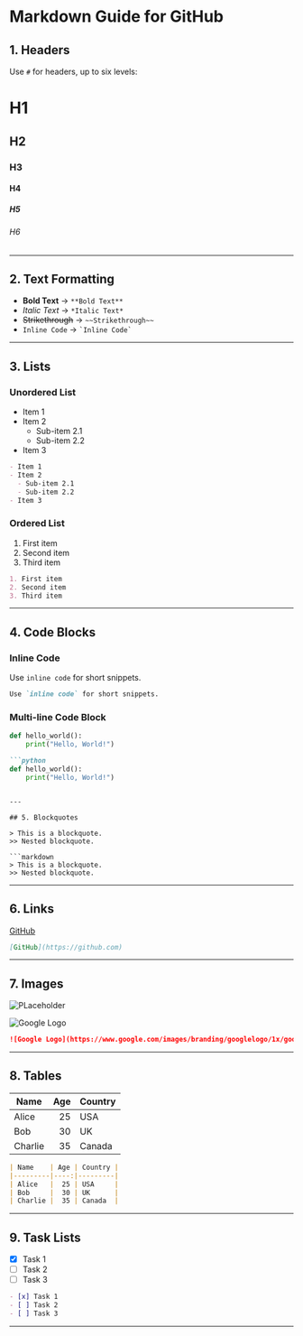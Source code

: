 # Markdown Guide for GitHub

## 1. Headers
Use `#` for headers, up to six levels:

# H1
## H2
### H3
#### H4
##### H5
###### H6

---

## 2. Text Formatting
- **Bold Text** → `**Bold Text**`
- *Italic Text* → `*Italic Text*`
- ~~Strikethrough~~ → `~~Strikethrough~~`
- `Inline Code` → `` `Inline Code` ``

---

## 3. Lists

### Unordered List
- Item 1
- Item 2
  - Sub-item 2.1
  - Sub-item 2.2
- Item 3

```markdown
- Item 1
- Item 2
  - Sub-item 2.1
  - Sub-item 2.2
- Item 3
```

### Ordered List
1. First item
2. Second item
3. Third item

```markdown
1. First item
2. Second item
3. Third item
```

---

## 4. Code Blocks

### Inline Code
Use `inline code` for short snippets.

```markdown
Use `inline code` for short snippets.
```

### Multi-line Code Block
```python
def hello_world():
    print("Hello, World!")
```

```markdown
```python
def hello_world():
    print("Hello, World!")
```
```

---

## 5. Blockquotes

> This is a blockquote.
>> Nested blockquote.

```markdown
> This is a blockquote.
>> Nested blockquote.
```

---

## 6. Links

[GitHub](https://github.com)

```markdown
[GitHub](https://github.com)
```

---

## 7. Images

![PLaceholder]()

![Google Logo](https://www.google.com/images/branding/googlelogo/1x/googlelogo_color_272x92dp.png)


```markdown
![Google Logo](https://www.google.com/images/branding/googlelogo/1x/googlelogo_color_272x92dp.png)

```

---

## 8. Tables

| Name    | Age | Country |
|---------|----:|---------|
| Alice   |  25 | USA     |
| Bob     |  30 | UK      |
| Charlie |  35 | Canada  |

```markdown
| Name    | Age | Country |
|---------|----:|---------|
| Alice   |  25 | USA     |
| Bob     |  30 | UK      |
| Charlie |  35 | Canada  |
```

---

## 9. Task Lists

- [x] Task 1
- [ ] Task 2
- [ ] Task 3

```markdown
- [x] Task 1
- [ ] Task 2
- [ ] Task 3
```

---

